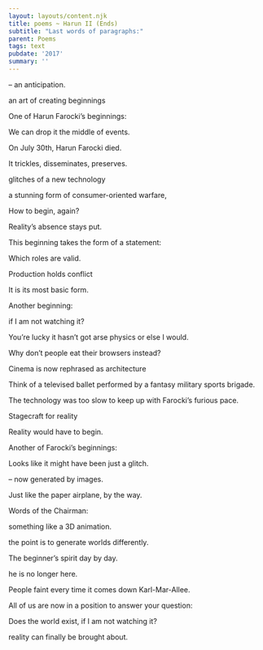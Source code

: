 ```yaml
---
layout: layouts/content.njk
title: poems ~ Harun II (Ends)
subtitle: "Last words of paragraphs:"
parent: Poems
tags: text
pubdate: '2017'
summary: ''
---
```


– an anticipation.

an art of creating beginnings

One of Harun Farocki’s beginnings:

We can drop it the middle of events.

On July 30th, Harun Farocki died.

It trickles, disseminates, preserves.

glitches of a new technology

a stunning form of consumer-oriented warfare,

How to begin, again?

Reality’s absence stays put.

This beginning takes the form of a statement:

Which roles are valid.

Production holds conflict

It is its most basic form.

Another beginning:

if I am not watching it?

You’re lucky it hasn’t got arse physics or else I would.

Why don’t people eat their browsers instead?

Cinema is now rephrased as architecture

Think of a televised ballet performed by a fantasy military sports brigade.

The technology was too slow to keep up with Farocki’s furious pace.

Stagecraft for reality

Reality would have to begin.

Another of Farocki’s beginnings:

Looks like it might have been just a glitch.

– now generated by images.

Just like the paper airplane, by the way.

Words of the Chairman:

something like a 3D animation.

the point is to generate worlds differently.

The beginner’s spirit day by day.

he is no longer here.

People faint every time it comes down Karl-Mar-Allee.

All of us are now in a position to answer your question:

Does the world exist, if I am not watching it?

reality can finally be brought about.
